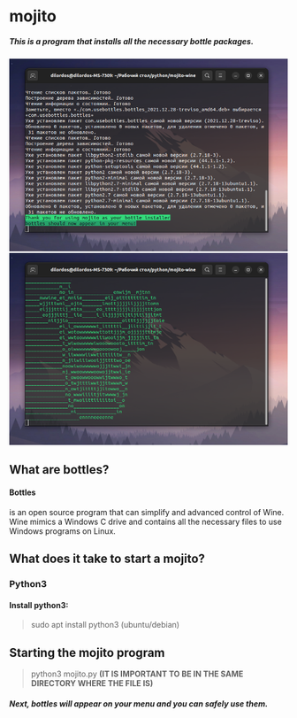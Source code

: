 # mojito

##### This is a program that installs all the necessary bottle packages.

![screen1](https://github.com/twixxqz/mojito/blob/main/img/screen1.png)
![screen2](https://github.com/twixxqz/mojito/blob/main/img/screen2.png)

## What are bottles?
#### Bottles
is an open source program that can simplify and advanced control of Wine. Wine mimics a Windows C drive and contains all the necessary files to use Windows programs on Linux.
## What does it take to start a mojito?
### Python3
#### Install python3:
>sudo apt install python3 (ubuntu/debian)
## Starting the mojito program
>python3 mojito.py 
**(IT IS IMPORTANT TO BE IN THE SAME DIRECTORY WHERE THE FILE IS)**
##### Next, bottles will appear on your menu and you can safely use them.
